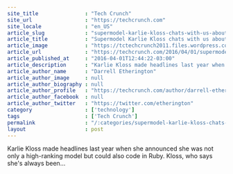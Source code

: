 ```yaml
---
site_title               : "Tech Crunch"
site_url                 : "https://techcrunch.com"
site_locale              : "en_US"
article_slug             : "supermodel-karlie-kloss-chats-with-us-about-the-launch-of-kode-with-klossy-a-coding-camp-for-girls"
article_title            : "Supermodel Karlie Kloss chats with us about the launch of Kode With Klossy, a coding camp for girls"
article_image            : "https://tctechcrunch2011.files.wordpress.com/2016/04/shot4-0.png?w=764&h=400&crop=1"
article_url              : "https://techcrunch.com/2016/04/01/supermodel-karlie-kloss-chats-with-us-about-the-launch-of-kode-with-klossy-a-coding-camp-for-girls/"
article_published_at     : "2016-04-01T12:44:22-03:00"
article_description      : "Karlie Kloss made headlines last year when she announced she was not only a high-ranking model but could also code in Ruby. Kloss, who says she's always been..."
article_author_name      : "Darrell Etherington"
article_author_image     : null
article_author_biography : null
article_author_profile   : "https://techcrunch.com/author/darrell-etherington/"
article_author_facebook  : null
article_author_twitter   : "https://twitter.com/etherington"
category                 : ['technology']
tags                     : ['Tech Crunch']
permalink                : "/:categories/supermodel-karlie-kloss-chats-with-us-about-the-launch-of-kode-with-klossy-a-coding-camp-for-girls/"
layout                   : post
---
```


Karlie Kloss made headlines last year when she announced she was not only a high-ranking model but could also code in Ruby. Kloss, who says she's always been...
